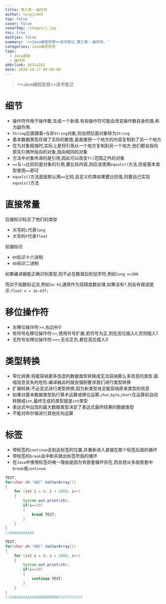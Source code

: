 ```yaml
---
title: 第三章--操作符
author: tongji4m3
top: false
cover: false
coverImg: /images/1.jpg
toc: true
mathjax: false
summary: '<<Java编程思想>>读书笔记,第三章--操作符。'
categories: Java编程思想
tags:
  - Java基础
  - 操作符
abbrlink: 5631a281
date: 2020-10-17 00:00:00
---
```


> <<Java编程思想>>读书笔记

# 细节

+ 操作符作用于操作数,生成一个新值.有些操作符可能会改变操作数自身的值,称为副作用.
+ `String`后面跟着`+`与非`String`对象,则会把后面对象转为`String`
+ 基本数据类型存储了实际的数值,是直接把一个地方的内容复制到了另一个地方
+ 在为对象赋值时,实际上是将引用从一个地方复制到另一个地方,他们都会指向原先引用所指向的对象,指向相同的对象
+ 方法中对象传递的是引用,因此可以改变`f()`范围之外的对象
+ `==`与`!=`比较的是对象的引用,要比较内容,则应该使用`equals()`方法,但是基本类型使用`==`即可
+ `equals()`方法底层默认用`==`比较,自定义的类如果要比较值,则要自己实现`equals()`方法

# 直接常量

后缀标识标志了他们的类型

+ 大写的`L`代表`long`
+ 大写的`F`代表`float`

前缀标识

+ `0X`标识十六进制
+ `0b`标识二进制

如果编译器能正确识别类型,则不必在数值后附加字符,例如`long n=200`

而对于指数标记法,例如`1e-43`,通常作为双精度数处理.如果没有`f`,则会有错误提示.`float x = 1e-43f;`

# 移位操作符

+ 左移位操作符:`<<`,右边补0
+ 有符号右移位操作符:`>>`,使用符号扩展,若符号为正,则在高位插入0,否则插入1
+ 无符号右移位操作符:`>>>`,无论正负,都在高位插入0

# 类型转换

+ 窄化转换:将能容纳更多信息的数据类型转换成无法容纳那么多信息的类型.面临信息丢失的危险.编译器此时就会强制要求我们进行类型转换
+ 扩展转换:不必显式进行类型转换,因为新类型肯定能容纳原来类型的信息
+ 如果对基本数据类型执行算术运算或移位运算,`char`,`byte`,`short`在运算前自动转换成`int`,最终生成的类型就是`int`类型
+ 表达式中出现的最大数据类型决定了表达式最终结果的数据类型
+ 不能对布尔值进行其他任何运算

# 标签

+ 带标签的`continue`会到达标签的位置,并重新进入紧接在那个标签后面的循环
+ 带标签的`break`会中断并跳出标签所指的循环
+ 在`Java`中使用标签的唯一理由是因为有嵌套循环存在,而且想从多层嵌套中`break`或`continue`

```java
TEST:
for(char ch:"ABC".toCharArray())
{
    for (int i = 0; i < 1000; i++)
    {
        System.out.print(ch);
        if(i==10)
        {
            break TEST;
        }
    }
}
//AAAAAAAAAAA
```

```java
TEST:
for(char ch:"ABC".toCharArray())
{
    for (int i = 0; i < 1000; i++)
    {
        System.out.print(ch);
        if(i==10)
        {
            continue TEST;
        }
    }
}
//AAAAAAAAAAABBBBBBBBBBBCCCCCCCCCCC
```
